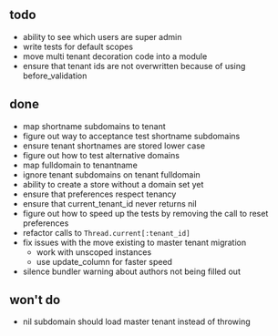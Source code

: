 ## todo

* ability to see which users are super admin
* write tests for default scopes
* move multi tenant decoration code into a module
* ensure that tenant ids are not overwritten because of using before_validation

## done

* map shortname subdomains to tenant
* figure out way to acceptance test shortname subdomains
* ensure tenant shortnames are stored lower case
* figure out how to test alternative domains
* map fulldomain to tenantname
* ignore tenant subdomains on tenant fulldomain
* ability to create a store without a domain set yet
* ensure that preferences respect tenancy
* ensure that current_tenant_id never returns nil
* figure out how to speed up the tests by removing the call to reset preferences
* refactor calls to `Thread.current[:tenant_id]`
* fix issues with the move existing to master tenant migration
  * work with unscoped instances
  * use update_column for faster speed
* silence bundler warning about authors not being filled out

## won't do

* nil subdomain should load master tenant instead of throwing
